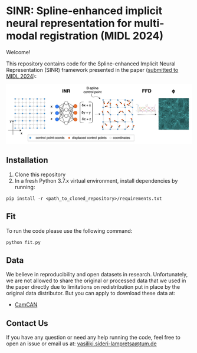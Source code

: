 # SINR: Spline-enhanced implicit neural representation for multi-modal registration (MIDL 2024)


Welcome!

This repository contains code for the Spline-enhanced Implicit Neural Representation (SINR) framework presented in the paper ([submitted to MIDL 2024](https://openreview.net/forum?id=V5XDYSRcQP)):

<img src="overview.png" width="1200">



## Installation
1. Clone this repository
2. In a fresh Python 3.7.x virtual environment, install dependencies by running:
 ```
 pip install -r <path_to_cloned_repository>/requirements.txt
 ```

## Fit

To run the code please use the following command:

   ```
   python fit.py
   ```

## Data
We believe in reproducibility and open datasets in research. Unfortunately, we are not allowed to share the original or processed data that we used in the paper directly due to limitations on redistribution put in place by the original data distributor. But you can apply to download these data at:
- [CamCAN](https://camcan-archive.mrc-cbu.cam.ac.uk/dataaccess/)

## Contact Us
If you have any question or need any help running the code, feel free to open an issue or email us at:
[vasiliki.sideri-lampretsa@tum.de](mailto:vasiliki.sideri-lampretsa@tum.de)
